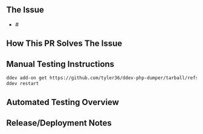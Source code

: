 ## The Issue

- #<issue number>

<!-- Provide a brief description of the issue. -->

## How This PR Solves The Issue

## Manual Testing Instructions

```bash
ddev add-on get https://github.com/tyler36/ddev-php-dumper/tarball/refs/pull/REPLACE_ME_WITH_THIS_PR_NUMBER/head
ddev restart
```

## Automated Testing Overview

<!-- Please describe the tests introduced by this PR, or explain why no tests are needed. -->

## Release/Deployment Notes

<!-- Does this affect anything else or have ramifications for other code? Does anything have to be done on deployment? -->
